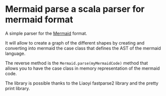 # Mermaid parse a scala parser for mermaid format

A simple parser for the [Mermaid](https://mermaid-js.github.io/mermaid/#/) format.

It will allow to create a graph of the different shapes by creating and converting into mermaid the case class that
defines the AST of the mermaid language.

The reverse method is the `Mermaid.parse(myMermaidCode)` method that allows you to have the case class in memory
representation of the mermaid code.

The library is possible thanks to the Liaoyi fastparse2 library and the pretty print library.